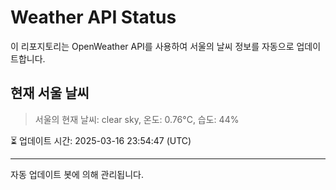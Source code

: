 
# Weather API Status

이 리포지토리는 OpenWeather API를 사용하여 서울의 날씨 정보를 자동으로 업데이트합니다.

## 현재 서울 날씨
> 서울의 현재 날씨: clear sky, 온도: 0.76°C, 습도: 44%

⏳ 업데이트 시간: 2025-03-16 23:54:47 (UTC)

---
자동 업데이트 봇에 의해 관리됩니다.
